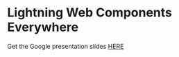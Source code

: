 # Lightning Web Components Everywhere

Get the Google presentation slides [HERE](http://bit.ly/LWCEverywhereSlides)
